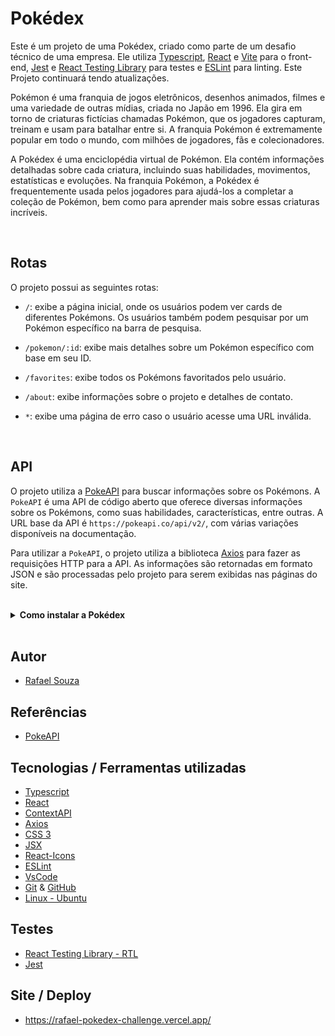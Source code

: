 # Pokédex

Este é um projeto de uma Pokédex, criado como parte de um desafio técnico de uma empresa. Ele utiliza [Typescript](https://www.typescriptlang.org/), [React](https://pt-br.reactjs.org/) e [Vite](https://vitejs.dev/) para o front-end, [Jest](https://jestjs.io/pt-BR/) e [React Testing Library](https://testing-library.com/docs/react-testing-library/intro/) para testes e [ESLint](https://eslint.org/) para linting. Este  Projeto continuará tendo atualizações.

Pokémon é uma franquia de jogos eletrônicos, desenhos animados, filmes e uma variedade de outras mídias, criada no Japão em 1996. Ela gira em torno de criaturas fictícias chamadas Pokémon, que os jogadores capturam, treinam e usam para batalhar entre si. A franquia Pokémon é extremamente popular em todo o mundo, com milhões de jogadores, fãs e colecionadores.

A Pokédex é uma enciclopédia virtual de Pokémon. Ela contém informações detalhadas sobre cada criatura, incluindo suas habilidades, movimentos, estatísticas e evoluções. Na franquia Pokémon, a Pokédex é frequentemente usada pelos jogadores para ajudá-los a completar a coleção de Pokémon, bem como para aprender mais sobre essas criaturas incríveis.

<br>

## Rotas

O projeto possui as seguintes rotas:

- `/`: exibe a página inicial, onde os usuários podem ver cards de diferentes Pokémons. Os usuários também podem pesquisar por um Pokémon específico na barra de pesquisa.

- `/pokemon/:id`: exibe mais detalhes sobre um Pokémon específico com base em seu ID.

- `/favorites`: exibe todos os Pokémons favoritados pelo usuário.

- `/about`: exibe informações sobre o projeto e detalhes de contato.

- `*`: exibe uma página de erro caso o usuário acesse uma URL inválida.

<br>

## API
O projeto utiliza a [PokeAPI](https://pokeapi.co/) para buscar informações sobre os Pokémons. A  `PokeAPI` é uma API de código aberto que oferece diversas informações sobre os Pokémons, como suas habilidades, características, entre outras. A URL base da API é `https://pokeapi.co/api/v2/`, com várias variações disponíveis na documentação.

Para utilizar a `PokeAPI`, o projeto utiliza a biblioteca [Axios](https://axios-http.com/ptbr/docs/intro) para fazer as requisições HTTP para a API. As informações são retornadas em formato JSON e são processadas pelo projeto para serem exibidas nas páginas do site.

<br>

<details>
  <summary><strong>Como instalar a Pokédex</strong></summary><br />

## Instalação 

<br>

- Clone o repositório `git@github.com:Rafael-Souza-97/pokedex.git`:

```bash
git clone git@github.com:Rafael-Souza-97/exchange-pokedex.git
```

<br>

- Entre na pasta do repositório que você acabou de clonar:

```bash
cd pokedex
```

<br>

- Instale as depëndencias, caso necessário, com `npm install`:

```bash
npm install
```

<hr>
<br>

### Scripts

- Execute os testes com `npm teste`:
> Executará os testes unitários e testes de integração.
 
```bash
npm test
```

- Execute a aplicação com  com `npm start`:
> Executará a aplicação em modo de desenvolvimento.
 
```bash
npm start
```

Abra [http://localhost:3000](http://localhost:3000) no seu navegador para visualiza-lo.

<hr>
<br>

### Contribuição

Contribuições são sempre bem-vindas! Para contribuir com o projeto, siga as instruções abaixo:

- Fork este repositório

> Crie uma nova branch com sua feature ou correção de bug:

```bash
git checkout -b sua-feature-ou-correcao
```

- Faça as alterações necessárias e commit as mudanças:

```bash
git commit -m "sua mensagem de commit"
```

- Envie suas alterações para seu repositório remoto:

```bash
git push origin sua-feature-ou-correcao
```

- Crie um `Pull Request` para o repositório original.

<hr>

</details>

<br>

## Autor

- [Rafael Souza](https://github.com/Rafael-Souza-97)

## Referências

 - [PokeAPI](https://pokeapi.co/)

## Tecnologias / Ferramentas utilizadas

- [Typescript](https://www.typescriptlang.org/)
- [React](https://pt-br.reactjs.org/)
- [ContextAPI](https://reactjs.org/docs/context.html)
- [Axios](https://axios-http.com/ptbr/docs/intro)
- [CSS 3](https://www.w3.org/Style/CSS/Overview.en.html)
- [JSX](https://pt-br.reactjs.org/docs/introducing-jsx.html)
- [React-Icons](https://react-icons.github.io/react-icons/)
- [ESLint](https://eslint.org/)
- [VsCode](https://code.visualstudio.com/)
- [Git](https://git-scm.com/) & [GitHub](https://github.com/)
- [Linux - Ubuntu](https://ubuntu.com/)

## Testes

- [React Testing Library - RTL](https://testing-library.com/docs/react-testing-library/intro/)
- [Jest](https://jestjs.io/pt-BR/)

## Site / Deploy

- https://rafael-pokedex-challenge.vercel.app/
